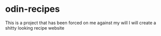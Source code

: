 # odin-recipes

This is a project that has been forced on me against my will
I will create a shitty looking recipe website
